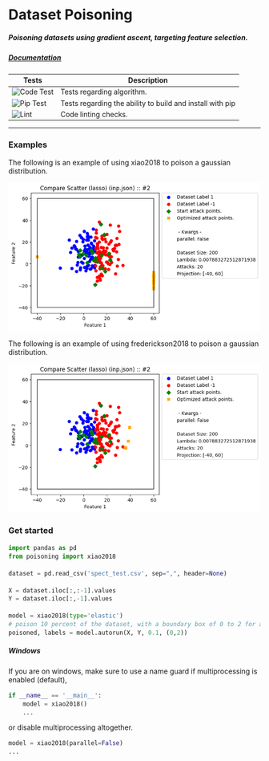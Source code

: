 # Dataset Poisoning

##### Poisoning datasets using gradient ascent, targeting feature selection.

##### [Documentation](https://rpgolota.github.io/poisoning/build/html/index.html)

| Tests |Description|
| ----------- | ----------- |
|![Code Test](https://github.com/rpgolota/poisoning/workflows/Code%20Test/badge.svg)|Tests regarding algorithm.|
|![Pip Test](https://github.com/rpgolota/poisoning/workflows/Pip%20Test/badge.svg)|Tests regarding the ability to build and install with pip|
|![Lint](https://github.com/rpgolota/poisoning/workflows/Lint/badge.svg)|Code linting checks.|

---

### Examples
The following is an example of using xiao2018 to poison a gaussian distribution.

![Poisoning Example](examples/poisoning_example_xiao.png)

The following is an example of using frederickson2018 to poison a gaussian distribution.

![Poisoning Example](examples/poisoning_example_frederickson.png)

### Get started
```python
import pandas as pd
from poisoning import xiao2018

dataset = pd.read_csv('spect_test.csv', sep=",", header=None)

X = dataset.iloc[:,:-1].values
Y = dataset.iloc[:,-1].values

model = xiao2018(type='elastic')
# poison 10 percent of the dataset, with a boundary box of 0 to 2 for all features
poisoned, labels = model.autorun(X, Y, 0.1, (0,2))
```

##### Windows
If you are on windows, make sure to use a name guard if multiprocessing is enabled (default),

```python
if __name__ == '__main__':
    model = xiao2018()
    ...
```
or disable multiprocessing altogether.
```python
model = xiao2018(parallel=False)
...
```
